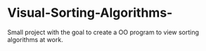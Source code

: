 # Visual-Sorting-Algorithms-
Small project with the goal to create a OO program to view sorting algorithms at work. 
